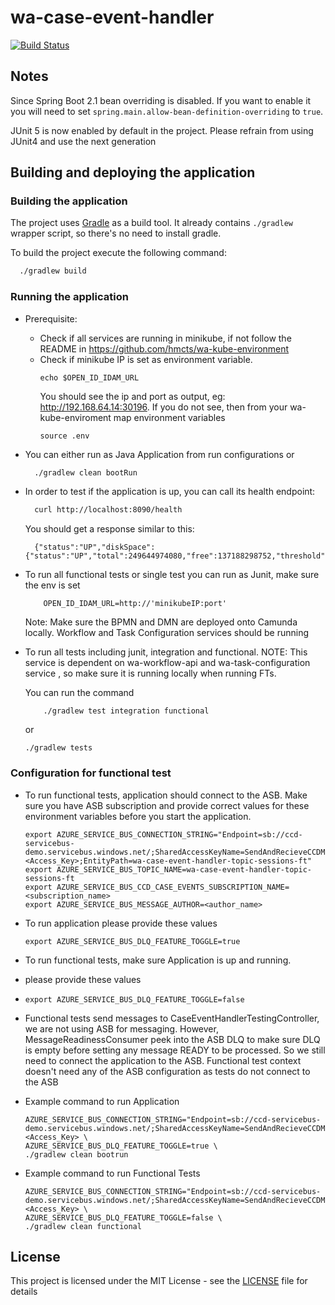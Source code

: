 # wa-case-event-handler

[![Build Status](https://travis-ci.org/hmcts/wa-case-event-handler.svg?branch=master)](https://travis-ci.org/hmcts/wa-case-event-handler)

## Notes

Since Spring Boot 2.1 bean overriding is disabled. If you want to enable it you will need to set `spring.main.allow-bean-definition-overriding` to `true`.

JUnit 5 is now enabled by default in the project. Please refrain from using JUnit4 and use the next generation

## Building and deploying the application

### Building the application

The project uses [Gradle](https://gradle.org) as a build tool. It already contains
`./gradlew` wrapper script, so there's no need to install gradle.

To build the project execute the following command:

```bash
  ./gradlew build
```

### Running the application

- Prerequisite:
  - Check if all services are running in minikube, if not follow the README in
    https://github.com/hmcts/wa-kube-environment
  - Check if minikube IP is set as environment variable.
      ```
      echo $OPEN_ID_IDAM_URL
      ```
    You should see the ip and port as output, eg: http://192.168.64.14:30196.
    If you do not see, then from your wa-kube-enviroment map environment variables
      ```
      source .env
      ```
- You can either run as Java Application from run configurations or
    ```bash
      ./gradlew clean bootRun
    ```
- In order to test if the application is up, you can call its health endpoint:

    ```bash
      curl http://localhost:8090/health
    ```

  You should get a response similar to this:

    ```
      {"status":"UP","diskSpace":{"status":"UP","total":249644974080,"free":137188298752,"threshold":10485760}}
    ```

- To run all functional tests or single test you can run as Junit, make sure the env is set
    ```
        OPEN_ID_IDAM_URL=http://'minikubeIP:port'
    ```
  Note: Make sure the BPMN and DMN are deployed onto Camunda locally. Workflow and Task Configuration services should be running

- To run all tests including junit, integration and functional.
  NOTE: This service is dependent on wa-workflow-api and wa-task-configuration service , so make sure it is running locally when running FTs.

  You can run the command
   ```
       ./gradlew test integration functional
   ```
  or
  ```
  ./gradlew tests
  ```

### Configuration for functional test
- To run functional tests, application should connect to the ASB. Make sure you have ASB subscription and provide
  correct values for these environment variables before you start the application.
  ```
  export AZURE_SERVICE_BUS_CONNECTION_STRING="Endpoint=sb://ccd-servicebus-demo.servicebus.windows.net/;SharedAccessKeyName=SendAndRecieveCCDMessage;SharedAccessKey=<Access_Key>;EntityPath=wa-case-event-handler-topic-sessions-ft"
  export AZURE_SERVICE_BUS_TOPIC_NAME=wa-case-event-handler-topic-sessions-ft
  export AZURE_SERVICE_BUS_CCD_CASE_EVENTS_SUBSCRIPTION_NAME=<subscription_name>
  export AZURE_SERVICE_BUS_MESSAGE_AUTHOR=<author_name>
  ```

- To run application please provide these values
  ```
  export AZURE_SERVICE_BUS_DLQ_FEATURE_TOGGLE=true
  ```
- To run functional tests, make sure Application is up and running.
- please provide these values
- ```
  export AZURE_SERVICE_BUS_DLQ_FEATURE_TOGGLE=false
  ```
- Functional tests send messages to CaseEventHandlerTestingController, we are not using ASB for messaging.
  However, MessageReadinessConsumer peek into the ASB DLQ to make sure DLQ is empty before setting any message READY to
  be processed. So we still need to connect the application to the ASB.
  Functional test context doesn't need any of the ASB configuration as tests do not connect to the ASB

- Example command to run Application
  ```
  AZURE_SERVICE_BUS_CONNECTION_STRING="Endpoint=sb://ccd-servicebus-demo.servicebus.windows.net/;SharedAccessKeyName=SendAndRecieveCCDMessage;SharedAccessKey=<Access_Key> \
  AZURE_SERVICE_BUS_DLQ_FEATURE_TOGGLE=true \
  ./gradlew clean bootrun
  ```
- Example command to run Functional Tests
  ```
  AZURE_SERVICE_BUS_CONNECTION_STRING="Endpoint=sb://ccd-servicebus-demo.servicebus.windows.net/;SharedAccessKeyName=SendAndRecieveCCDMessage;SharedAccessKey=<Access_Key> \
  AZURE_SERVICE_BUS_DLQ_FEATURE_TOGGLE=false \
  ./gradlew clean functional
  ```

## License

This project is licensed under the MIT License - see the [LICENSE](LICENSE) file for details


